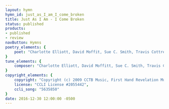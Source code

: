 ```yaml
---
layout: hymn
hymn_id: just_as_I_am_I_come_broken
title: Just As I Am - I Come Broken
status: published
products:
- published
- review
navButton: Hymns
poetry_elements: {
    poet: "Charlotte Elliott, David Moffit, Sue C. Smith, Travis Cottrell, William Batchelder Bradbury"
}
tune_elements: {
    composer: "Charlotte Elliott, David Moffitt, Sue C. Smith, Travis Cottrell, William Batchelder Bradbury"
}
copyright_elements: {
    copyright: "Copyright (c) 2009 CCTB Music, First Hand Revelation Music, Universal Music - Brentwood Benson Publishing",
    license: "CCLI License #2055442",
    ccli_song: "5635850"
}
date: 2016-12-30 12:00:00 -0500
---
```

